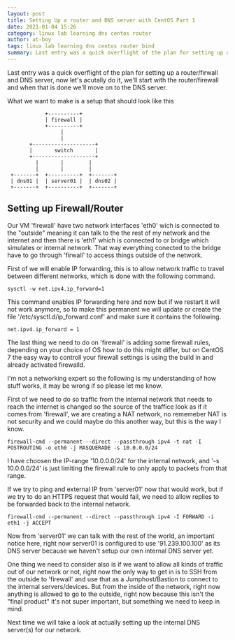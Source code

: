 ```yaml
---
layout: post
title: Setting Up a router and DNS server with CentOS Part 1
date: 2021-01-04 15:26
category: linux lab learning dns centos router
author: at-boy
tags: linux lab learning dns centos router bind
summary: Last entry was a quick overflight of the plan for setting up a router/firwall and DNS server, now let's acutally do it, we'll start with the router/firewall and when that is done we'll move on to the DNS server.
---
```


Last entry was a quick overflight of the plan for setting up a router/firwall and DNS server, now let's acutally do it, we'll start with the router/firewall and when that is done we'll move on to the DNS server.

What we want to make is a setup that should look like this

```
            +----------+
            | firewall |
            +----------+
                 |
                 |
       +--------------------+
       |       switch       |
       +--------------------+
         |       |        |
         |       |        |
 +-------+  +----------+  +-------+
 | dns01 |  | server01 |  | dns02 |
 +-------+  +----------+  +-------+
```

## Setting up Firewall/Router
Our VM 'firewall' have two network interfaces 'eth0' wich is connected to the "outside" meaning it can talk to the the rest of my network and the internet and then there is 'eth1' which is connected to or bridge which simulates or internal network.
That way everything conected to the bridge have to go through 'firwall' to access things outside of the network.

First of we will enable IP forwarding, this is to allow network traffic to travel between different networks, which is done with the following command.

```
sysctl -w net.ipv4.ip_forward=1
```

This command enables IP forwarding here and now but if we restart it will not work anymore, so to make this permanent we will update or create the file '/etc/sysctl.d/ip_forward.conf' and make sure it contains the following.

```
net.ipv4.ip_forward = 1
```

The last thing we need to do on 'firewall' is adding some firewall rules, depending on your choice of OS how to do this might differ, but on CentOS 7 the easy way to controll your firewall settings is using the build in and already activated firewalld.

I'm not a networking expert so the following is my understanding of how stuff works, it may be wrong if so please let me know.

First of we need to do so traffic from the internal network that needs to reach the internet is changed so the source of the traffice look as if it comes from 'firewall', we are creating a NAT network, no rememeber NAT is not security and we could maybe do this another way, but this is the way I know. 

```
firewall-cmd --permanent --direct --passthrough ipv4 -t nat -I POSTROUTING -o eth0 -j MASQUERADE -s 10.0.0.0/24
```

I have choosen the IP-range '10.0.0.0/24' for the internal network, and '-s 10.0.0.0/24' is just limiting the firewall rule to only apply to packets from that range.

If we try to ping and external IP from 'server01' now that would work, but if we try to do an HTTPS request that would fail, we need to allow replies to be forwarded back to the internal network. 

```
firewall-cmd --permanent --direct --passthrough ipv4 -I FORWARD -i eth1 -j ACCEPT
```

Now from 'server01' we can talk with the rest of the world, an important notice here, right now server01 is configured to use '91.239.100.100' as its DNS server because we haven't setup our own internal DNS server yet.

One thing we need to consider also is if we want to allow all kinds of traffic out of our network or not, right now the only way to get in is to SSH from the outside to 'firewall' and use that as a Jumphost/Bastion to connect to the internal servers/devices.
But from the inside of the network, right now anything is allowed to go to the outside, right now because this isn't the "final product" it's not super important, but something we need to keep in mind.

Next time we will take a look at actually setting up the internal DNS server(s) for our network.